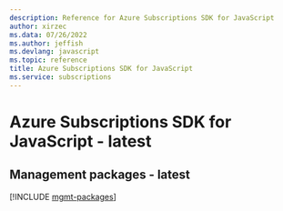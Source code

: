 ```yaml
---
description: Reference for Azure Subscriptions SDK for JavaScript
author: xirzec
ms.data: 07/26/2022
ms.author: jeffish
ms.devlang: javascript
ms.topic: reference
title: Azure Subscriptions SDK for JavaScript
ms.service: subscriptions
---
```

# Azure Subscriptions SDK for JavaScript - latest

## Management packages - latest
[!INCLUDE [mgmt-packages](subscriptions-mgmt-index.md)]